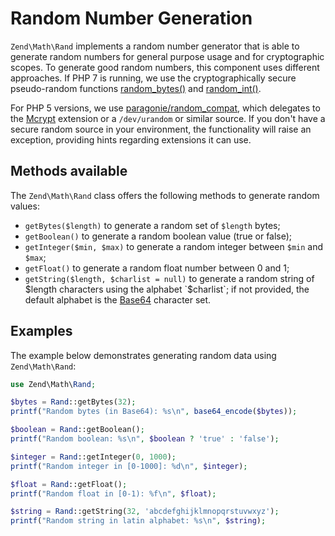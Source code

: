 # Random Number Generation

`Zend\Math\Rand` implements a random number generator that is able to generate
random numbers for general purpose usage and for cryptographic scopes. To
generate good random numbers, this component uses different approaches. If PHP 7
is running, we use the cryptographically secure pseudo-random functions
[random_bytes()](http://php.net/random-bytes) and
[random_int()](http://php.net/random-int).

For PHP 5 versions, we use [paragonie/random_compat](https://github.com/paragonie/random_compat),
which delegates to the [Mcrypt](http://php.net/mcrypt) extension or a
`/dev/urandom` or similar source.  If you don't have a secure random source in
your environment, the functionality will raise an exception, providing hints
regarding extensions it can use.

## Methods available

The `Zend\Math\Rand` class offers the following methods to generate random values:

- `getBytes($length)` to generate a random set of `$length` bytes;
- `getBoolean()` to generate a random boolean value (true or false);
- `getInteger($min, $max)` to generate a random integer between `$min` and `$max`;
- `getFloat()` to generate a random float number between 0 and 1;
- `getString($length, $charlist = null)` to generate a random string of $length
  characters using the alphabet `$charlist`; if not provided, the default alphabet is the
  [Base64](http://en.wikipedia.org/wiki/Base64) character set.

## Examples

The example below demonstrates generating random data using `Zend\Math\Rand`:

```php
use Zend\Math\Rand;

$bytes = Rand::getBytes(32);
printf("Random bytes (in Base64): %s\n", base64_encode($bytes));

$boolean = Rand::getBoolean();
printf("Random boolean: %s\n", $boolean ? 'true' : 'false');

$integer = Rand::getInteger(0, 1000);
printf("Random integer in [0-1000]: %d\n", $integer);

$float = Rand::getFloat();
printf("Random float in [0-1): %f\n", $float);

$string = Rand::getString(32, 'abcdefghijklmnopqrstuvwxyz');
printf("Random string in latin alphabet: %s\n", $string);
```

